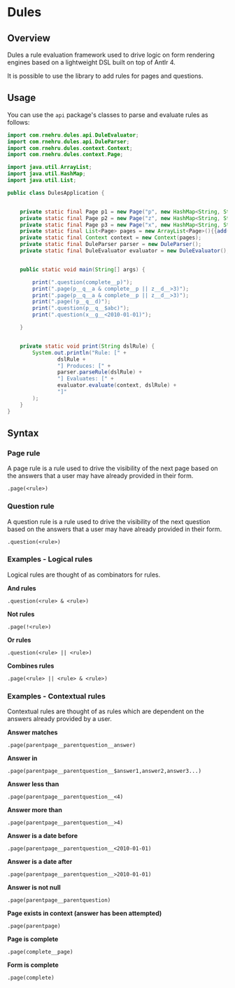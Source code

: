 
# Dules

## Overview

Dules a rule evaluation framework used to drive logic on form rendering engines based on a lightweight DSL built on top of Antlr 4.

It is possible to use the library to add rules for pages and questions.

## Usage

You can use the `api` package's classes to parse and evaluate rules as follows:

```Java
import com.rnehru.dules.api.DuleEvaluator;
import com.rnehru.dules.api.DuleParser;
import com.rnehru.dules.context.Context;
import com.rnehru.dules.context.Page;

import java.util.ArrayList;
import java.util.HashMap;
import java.util.List;

public class DulesApplication {


    private static final Page p1 = new Page("p", new HashMap<String, String>() {{put("q", "a");}});
    private static final Page p2 = new Page("z", new HashMap<String, String>() {{put("d", "5");}});
    private static final Page p3 = new Page("x", new HashMap<String, String>() {{put("g", "1992-04-02");}});
    private static final List<Page> pages = new ArrayList<Page>(){{add(p1); add(p2); add(p3);}};
    private static final Context context = new Context(pages);
    private static final DuleParser parser = new DuleParser();
    private static final DuleEvaluator evaluator = new DuleEvaluator();


    public static void main(String[] args) {

        print(".question(complete__p)");
        print(".page(p__q__a & complete__p || z__d__>3)");
        print(".page(p__q__a & complete__p || z__d__>3)");
        print(".page(!p__q__d)");
        print(".question(p__q__$abc)");
        print(".question(x__g__<2010-01-01)");

    }


    private static void print(String dslRule) {
        System.out.println("Rule: [" +
                dslRule +
                "] Produces: [" +
                parser.parseRule(dslRule) +
                "] Evaluates: [" +
                evaluator.evaluate(context, dslRule) +
                "]"
        );
    }
}

```


## Syntax

### Page rule
A page rule is a rule used to drive the visibility of the next page based on the answers that a user may have already provided in their form.

`.page(<rule>)`

### Question rule
A question rule is a rule used to drive the visibility of the next question based on the answers that a user may have already provided in their form.

`.question(<rule>)`

### Examples - Logical rules
Logical rules are thought of as combinators for rules.

**And rules**

`.question(<rule> & <rule>)`

**Not rules**

`.page(!<rule>)`

**Or rules**

`.question(<rule> || <rule>)`

**Combines rules**

`.page(<rule> || <rule> & <rule>)`

### Examples - Contextual rules
Contextual rules are thought of as rules which are dependent on the answers already provided by a user.


**Answer matches** 

`.page(parentpage__parentquestion__answer)`

**Answer in** 

`.page(parentpage__parentquestion__$answer1,answer2,answer3...)`

**Answer less than** 

`.page(parentpage__parentquestion__<4)`


**Answer more than** 

`.page(parentpage__parentquestion__>4)`


**Answer is a date before** 

`.page(parentpage__parentquestion__<2010-01-01)`


**Answer is a date after** 

`.page(parentpage__parentquestion__>2010-01-01)`


**Answer is not null** 

`.page(parentpage__parentquestion)`


**Page exists in context (answer has been attempted)** 

`.page(parentpage)`

**Page is complete** 

`.page(complete__page)`

**Form is complete** 

`.page(complete)`

